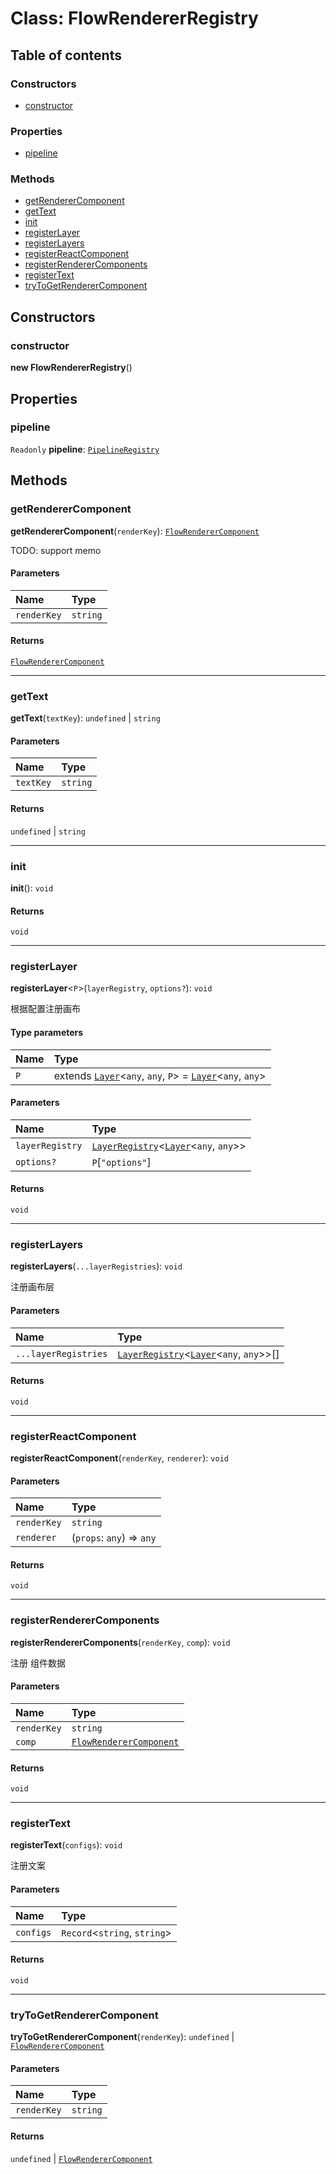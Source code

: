 # Class: FlowRendererRegistry

## Table of contents

### Constructors

* [constructor](/en/auto-docs/editor/classes/FlowRendererRegistry.md#constructor)

### Properties

* [pipeline](/en/auto-docs/editor/classes/FlowRendererRegistry.md#pipeline)

### Methods

* [getRendererComponent](/en/auto-docs/editor/classes/FlowRendererRegistry.md#getrenderercomponent)
* [getText](/en/auto-docs/editor/classes/FlowRendererRegistry.md#gettext)
* [init](/en/auto-docs/editor/classes/FlowRendererRegistry.md#init)
* [registerLayer](/en/auto-docs/editor/classes/FlowRendererRegistry.md#registerlayer)
* [registerLayers](/en/auto-docs/editor/classes/FlowRendererRegistry.md#registerlayers)
* [registerReactComponent](/en/auto-docs/editor/classes/FlowRendererRegistry.md#registerreactcomponent)
* [registerRendererComponents](/en/auto-docs/editor/classes/FlowRendererRegistry.md#registerrenderercomponents)
* [registerText](/en/auto-docs/editor/classes/FlowRendererRegistry.md#registertext)
* [tryToGetRendererComponent](/en/auto-docs/editor/classes/FlowRendererRegistry.md#trytogetrenderercomponent)

## Constructors

### constructor

**new FlowRendererRegistry**()

## Properties

### pipeline

`Readonly` **pipeline**: [`PipelineRegistry`](/en/auto-docs/editor/classes/PipelineRegistry.md)

## Methods

### getRendererComponent

**getRendererComponent**(`renderKey`): [`FlowRendererComponent`](/en/auto-docs/editor/interfaces/FlowRendererComponent.md)

TODO: support memo

#### Parameters

| Name | Type |
| :------ | :------ |
| `renderKey` | `string` |

#### Returns

[`FlowRendererComponent`](/en/auto-docs/editor/interfaces/FlowRendererComponent.md)

***

### getText

**getText**(`textKey`): `undefined` | `string`

#### Parameters

| Name | Type |
| :------ | :------ |
| `textKey` | `string` |

#### Returns

`undefined` | `string`

***

### init

**init**(): `void`

#### Returns

`void`

***

### registerLayer

**registerLayer**<`P`>(`layerRegistry`, `options?`): `void`

根据配置注册画布

#### Type parameters

| Name | Type |
| :------ | :------ |
| `P` | extends [`Layer`](/en/auto-docs/editor/classes/Layer.md)<`any`, `any`, `P`> = [`Layer`](/en/auto-docs/editor/classes/Layer.md)<`any`, `any`> |

#### Parameters

| Name | Type |
| :------ | :------ |
| `layerRegistry` | [`LayerRegistry`](/en/auto-docs/editor/interfaces/LayerRegistry.md)<[`Layer`](/en/auto-docs/editor/classes/Layer.md)<`any`, `any`>> |
| `options?` | `P`\[`"options"`] |

#### Returns

`void`

***

### registerLayers

**registerLayers**(`...layerRegistries`): `void`

注册画布层

#### Parameters

| Name | Type |
| :------ | :------ |
| `...layerRegistries` | [`LayerRegistry`](/en/auto-docs/editor/interfaces/LayerRegistry.md)<[`Layer`](/en/auto-docs/editor/classes/Layer.md)<`any`, `any`>>\[] |

#### Returns

`void`

***

### registerReactComponent

**registerReactComponent**(`renderKey`, `renderer`): `void`

#### Parameters

| Name | Type |
| :------ | :------ |
| `renderKey` | `string` |
| `renderer` | (`props`: `any`) => `any` |

#### Returns

`void`

***

### registerRendererComponents

**registerRendererComponents**(`renderKey`, `comp`): `void`

注册 组件数据

#### Parameters

| Name | Type |
| :------ | :------ |
| `renderKey` | `string` |
| `comp` | [`FlowRendererComponent`](/en/auto-docs/editor/interfaces/FlowRendererComponent.md) |

#### Returns

`void`

***

### registerText

**registerText**(`configs`): `void`

注册文案

#### Parameters

| Name | Type |
| :------ | :------ |
| `configs` | `Record`<`string`, `string`> |

#### Returns

`void`

***

### tryToGetRendererComponent

**tryToGetRendererComponent**(`renderKey`): `undefined` | [`FlowRendererComponent`](/en/auto-docs/editor/interfaces/FlowRendererComponent.md)

#### Parameters

| Name | Type |
| :------ | :------ |
| `renderKey` | `string` |

#### Returns

`undefined` | [`FlowRendererComponent`](/en/auto-docs/editor/interfaces/FlowRendererComponent.md)
